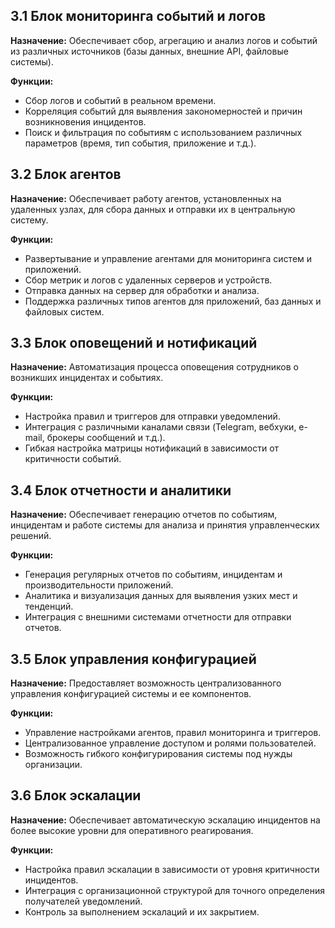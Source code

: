 ## 3.1 Блок мониторинга событий и логов

**Назначение:** Обеспечивает сбор, агрегацию и анализ логов и событий из различных источников (базы данных, внешние API, файловые системы).

**Функции:**

*   Сбор логов и событий в реальном времени.
*   Корреляция событий для выявления закономерностей и причин возникновения инцидентов.
*   Поиск и фильтрация по событиям с использованием различных параметров (время, тип события, приложение и т.д.).

## 3.2 Блок агентов

**Назначение:** Обеспечивает работу агентов, установленных на удаленных узлах, для сбора данных и отправки их в центральную систему.

**Функции:**

*   Развертывание и управление агентами для мониторинга систем и приложений.
*   Сбор метрик и логов с удаленных серверов и устройств.
*   Отправка данных на сервер для обработки и анализа.
*   Поддержка различных типов агентов для приложений, баз данных и файловых систем.

## 3.3 Блок оповещений и нотификаций

**Назначение:** Автоматизация процесса оповещения сотрудников о возникших инцидентах и событиях.

**Функции:**

*   Настройка правил и триггеров для отправки уведомлений.
*   Интеграция с различными каналами связи (Telegram, вебхуки, e-mail, брокеры сообщений и т.д.).
*   Гибкая настройка матрицы нотификаций в зависимости от критичности событий.

## 3.4 Блок отчетности и аналитики

**Назначение:** Обеспечивает генерацию отчетов по событиям, инцидентам и работе системы для анализа и принятия управленческих решений.

**Функции:**

*   Генерация регулярных отчетов по событиям, инцидентам и производительности приложений.
*   Аналитика и визуализация данных для выявления узких мест и тенденций.
*   Интеграция с внешними системами отчетности для отправки отчетов.

## 3.5 Блок управления конфигурацией

**Назначение:** Предоставляет возможность централизованного управления конфигурацией системы и ее компонентов.

**Функции:**

*   Управление настройками агентов, правил мониторинга и триггеров.
*   Централизованное управление доступом и ролями пользователей.
*   Возможность гибкого конфигурирования системы под нужды организации.

## 3.6 Блок эскалации

**Назначение:** Обеспечивает автоматическую эскалацию инцидентов на более высокие уровни для оперативного реагирования.

**Функции:**

*   Настройка правил эскалации в зависимости от уровня критичности инцидентов.
*   Интеграция с организационной структурой для точного определения получателей уведомлений.
*   Контроль за выполнением эскалаций и их закрытием.
